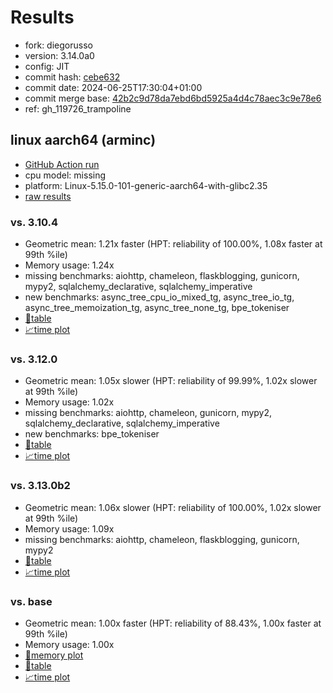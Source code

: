 # Results

- fork: diegorusso
- version: 3.14.0a0
- config: JIT
- commit hash: [cebe632](https://github.com/diegorusso/cpython/commit/cebe632)
- commit date: 2024-06-25T17:30:04+01:00
- commit merge base: [42b2c9d78da7ebd6bd5925a4d4c78aec3c9e78e6](https://github.com/diegorusso/cpython/commit/42b2c9d78da7ebd6bd5925a4d4c78aec3c9e78e6)
- ref: gh_119726_trampoline

## linux aarch64 (arminc)

- [GitHub Action run](https://github.com/faster-cpython/benchmarking/actions/runs/9671258814)
- cpu model: missing
- platform: Linux-5.15.0-101-generic-aarch64-with-glibc2.35
- [raw results](bm-20240625-arminc-aarch64-diegorusso-gh_119726_trampoline-3.14.0a0-cebe632.json)

### vs. 3.10.4

- Geometric mean: 1.21x faster (HPT: reliability of 100.00%, 1.08x faster at 99th %ile)
- Memory usage: 1.24x
- missing benchmarks: aiohttp, chameleon, flaskblogging, gunicorn, mypy2, sqlalchemy_declarative, sqlalchemy_imperative
- new benchmarks: async_tree_cpu_io_mixed_tg, async_tree_io_tg, async_tree_memoization_tg, async_tree_none_tg, bpe_tokeniser
- [📄table](bm-20240625-arminc-aarch64-diegorusso-gh_119726_trampoline-3.14.0a0-cebe632-vs-3.10.4.md)
- [📈time plot](bm-20240625-arminc-aarch64-diegorusso-gh_119726_trampoline-3.14.0a0-cebe632-vs-3.10.4.svg)

### vs. 3.12.0

- Geometric mean: 1.05x slower (HPT: reliability of 99.99%, 1.02x slower at 99th %ile)
- Memory usage: 1.02x
- missing benchmarks: aiohttp, chameleon, gunicorn, mypy2, sqlalchemy_declarative, sqlalchemy_imperative
- new benchmarks: bpe_tokeniser
- [📄table](bm-20240625-arminc-aarch64-diegorusso-gh_119726_trampoline-3.14.0a0-cebe632-vs-3.12.0.md)
- [📈time plot](bm-20240625-arminc-aarch64-diegorusso-gh_119726_trampoline-3.14.0a0-cebe632-vs-3.12.0.svg)

### vs. 3.13.0b2

- Geometric mean: 1.06x slower (HPT: reliability of 100.00%, 1.02x slower at 99th %ile)
- Memory usage: 1.09x
- missing benchmarks: aiohttp, chameleon, flaskblogging, gunicorn, mypy2
- [📄table](bm-20240625-arminc-aarch64-diegorusso-gh_119726_trampoline-3.14.0a0-cebe632-vs-3.13.0b2.md)
- [📈time plot](bm-20240625-arminc-aarch64-diegorusso-gh_119726_trampoline-3.14.0a0-cebe632-vs-3.13.0b2.svg)

### vs. base

- Geometric mean: 1.00x faster (HPT: reliability of 88.43%, 1.00x faster at 99th %ile)
- Memory usage: 1.00x
- [🧠memory plot](bm-20240625-arminc-aarch64-diegorusso-gh_119726_trampoline-3.14.0a0-cebe632-vs-base-mem.svg)
- [📄table](bm-20240625-arminc-aarch64-diegorusso-gh_119726_trampoline-3.14.0a0-cebe632-vs-base.md)
- [📈time plot](bm-20240625-arminc-aarch64-diegorusso-gh_119726_trampoline-3.14.0a0-cebe632-vs-base.svg)

